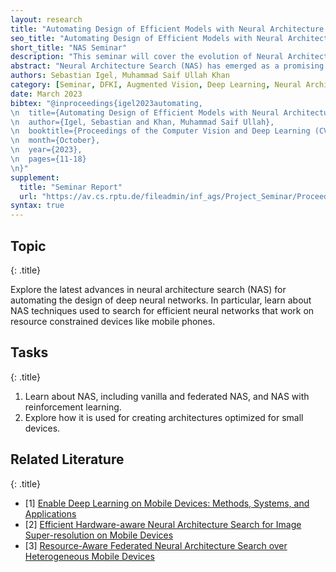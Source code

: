 ```yaml
---
layout: research
title: "Automating Design of Efficient Models with Neural Architecture Search (Seminar)"
seo_title: "Automating Design of Efficient Models with Neural Architecture Search"
short_title: "NAS Seminar"
description: "This seminar will cover the evolution of Neural Architecture Search (NAS) techniques and their integration with hardware-aware strategies to design efficient deep learning models."
abstract: "Neural Architecture Search (NAS) has emerged as a promising field in deep learning, offering automated methods to find more accurate neural network architectures for various tasks. As deep learning models grow in complexity, the demand for not only accurate, but efficient models in terms of hardware resource utilization rises. This paper provides an overview of various NAS techniques with focus on hardware-aware strategies. The evolution of NAS ranging from traditional reinforcement-learning to more recent gradient optimization techniques is explored, while also delving into hardware specific objectives such as latency, model size and their integration into the NAS process. Further the impact of NAS is examined on different applications featuring a recent training-free image classification approach utilizing knowledge distillation (DisWOT) and a differentiable hardware-aware NAS for Image Super-Resolution (EHANAS). This survey highlights the promising advancement as well as open research challenges, while investigating how this relatively new research field manages to automatically find accurate and efficient neural network architectures."
authors: Sebastian Igel, Muhammad Saif Ullah Khan
category: [Seminar, DFKI, Augmented Vision, Deep Learning, Neural Architecture Search]
date: March 2023
bibtex: "@inproceedings{igel2023automating,
\n  title={Automating Design of Efficient Models with Neural Architecture Search},
\n  author={Igel, Sebastian and Khan, Muhammad Saif Ullah},
\n  booktitle={Proceedings of the Computer Vision and Deep Learning (CVDL) Course},
\n  month={October},
\n  year={2023},
\n  pages={11-18}
\n}"
supplement:
  title: "Seminar Report"
  url: "https://av.cs.rptu.de/fileadmin/inf_ags/Project_Seminar/Proceedings_CVDL_SS2023.pdf#page=17.00"
syntax: true
---
```


## Topic
{: .title}

Explore the latest advances in neural architecture search (NAS) for automating the design of deep neural networks. In particular, learn about NAS techniques used to search for efficient neural networks that work on resource constrained devices like mobile phones.

## Tasks
{: .title}

1. Learn about NAS, including vanilla and federated NAS, and NAS with reinforcement learning.
2. Explore how it is used for creating architectures optimized for small devices.


## Related Literature
{: .title}

- [1] [Enable Deep Learning on Mobile Devices: Methods, Systems, and Applications](https://dl.acm.org/doi/full/10.1145/3486618)
- [2] [Efficient Hardware-aware Neural Architecture Search for Image Super-resolution on Mobile Devices](https://openaccess.thecvf.com/content/ACCV2022/papers/Zhang_Efficient_Hardware-aware_Neural_Architecture_Search_for_Image_Super-resolution_on_Mobile_ACCV_2022_paper.pdf)
- [3] [Resource-Aware Federated Neural Architecture Search over Heterogeneous Mobile Devices](https://ieeexplore.ieee.org/document/9973344/)
